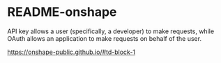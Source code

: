 # README-onshape

 API key allows a user (specifically, a developer) to make requests, while OAuth allows an application to make requests on behalf of the user. 

 https://onshape-public.github.io/#td-block-1

 